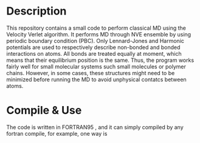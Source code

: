 # Description 
This repository contains a small code to perform classical MD using the Velocity Verlet algorithm.
It performs MD through NVE ensemble by using periodic boundary condition (PBC). 
Only Lennard-Jones and Harmonic potentials are used to respectively describe 
non-bonded and bonded interactions on atoms. All bonds are treated equally at moment, which 
means that their equilibrium position is the same. Thus, the program works fairly well for small molecular systems 
such small molecules or polymer chains. However, in some cases, these structures might need to be minimized
before running the MD to avoid unphysical contatcs between atoms. 


# Compile & Use 
The code is written in FORTRAN95 , and it can simply compiled by any fortran compile, for example, one way is 

